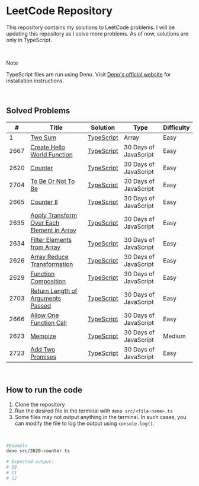 # LeetCode Repository

This repository contains my solutions to LeetCode problems. I will be updating this repository as I solve more problems. As of now, solutions are only in TypeScript.

<br>

> [!NOTE]
> TypeScript files are run using Deno. Visit [Deno's official website](https://deno.land/) for installation instructions.

<br>

## Solved Problems

| #    | Title                                                                                                                   | Solution                    | Type                  | Difficulty |
| ---- | ----------------------------------------------------------------------------------------------------------------------- | --------------------------- | --------------------- | ---------- |
| 1    | [Two Sum](https://leetcode.com/problems/two-sum/)                                                                       | [TypeScript](./src/1.ts)    | Array                 | Easy       |
| 2667 | [Create Hello World Function](https://leetcode.com/problems/create-hello-world-function/)                               | [TypeScript](./src/2667.ts) | 30 Days of JavaScript | Easy       |
| 2620 | [Counter](https://leetcode.com/problems/counter/)                                                                       | [TypeScript](./src/2620.ts) | 30 Days of JavaScript | Easy       |
| 2704 | [To Be Or Not To Be](https://leetcode.com/problems/to-be-or-not-to-be/)                                                 | [TypeScript](./src/2704.ts) | 30 Days of JavaScript | Easy       |
| 2665 | [Counter II](https://leetcode.com/problems/counter-ii/)                                                                 | [TypeScript](./src/2665.ts) | 30 Days of JavaScript | Easy       |
| 2635 | [Apply Transform Over Each Element in Array](https://leetcode.com/problems/apply-transform-over-each-element-in-array/) | [TypeScript](./src/2635.ts) | 30 Days of JavaScript | Easy       |
| 2634 | [Filter Elements from Array](https://leetcode.com/problems/filter-elements-from-array/)                                 | [TypeScript](./src/2634.ts) | 30 Days of JavaScript | Easy       |
| 2626 | [Array Reduce Transformation](https://leetcode.com/problems/array-reduce-transformation/)                               | [TypeScript](./src/2626.ts) | 30 Days of JavaScript | Easy       |
| 2629 | [Function Composition](https://leetcode.com/problems/function-composition/)                                             | [TypeScript](./src/2629.ts) | 30 Days of JavaScript | Easy       |
| 2703 | [Return Length of Arguments Passed](https://leetcode.com/problems/return-length-of-arguments-passed/)                   | [TypeScript](./src/2703.ts) | 30 Days of JavaScript | Easy       |
| 2666 | [Allow One Function Call](https://leetcode.com/problems/allow-one-function-call/)                                       | [TypeScript](./src/2666.ts) | 30 Days of JavaScript | Easy       |
| 2623 | [Memoize](https://leetcode.com/problems/memoize/)                                                                       | [TypeScript](./src/2623.ts) | 30 Days of JavaScript | Medium     |
| 2723 | [Add Two Promises](https://leetcode.com/problems/add-two-promises/)                                                     | [TypeScript](./src/2723.ts) | 30 Days of JavaScript | Easy       |

<br>

## How to run the code

1. Clone the repository
2. Run the desired file in the terminal with `deno src/<file-name>.ts`
3. Some files may not output anything in the terminal. In such cases, you can modify the file to log the output using `console.log()`.

<br>

```bash
#Example
deno src/2620-counter.ts

# Expected output:
# 10
# 11
# 12
```

<br>
